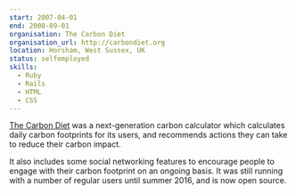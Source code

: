 ```yaml
---
start: 2007-04-01
end: 2008-09-01
organisation: The Carbon Diet
organisation_url: http://carbondiet.org
location: Horsham, West Sussex, UK
status: selfemployed
skills:
  - Ruby
  - Rails
  - HTML
  - CSS
---
```

[The Carbon Diet](www.carbondiet.org) was a next-generation carbon calculator which calculates daily carbon footprints for its users, and recommends actions they can take to reduce their carbon impact.

It also includes some social networking features to encourage people to engage with their carbon footprint on an ongoing basis. It was still running with a number of regular users until summer 2016, and is now open source.
